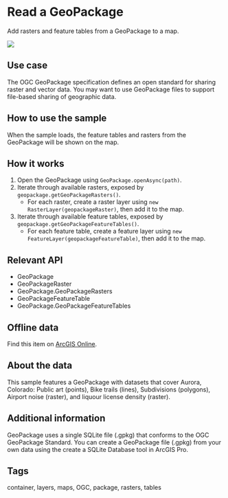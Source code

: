<h1>Read a GeoPackage</h1>

<p>Add rasters and feature tables from a GeoPackage to a map.</p>

<img src="ReadGeoPackage.jpg"/>

<h2>Use case</h2>

<p>The OGC GeoPackage specification defines an open standard for sharing raster and vector data. You may want to use GeoPackage files to support file-based sharing of geographic data.</p>

<h2>How to use the sample</h2>

<p>When the sample loads, the feature tables and rasters from the GeoPackage will be shown on the map.</p>

<h2>How it works</h2>

<ol>
  <li>Open the GeoPackage using <code>GeoPackage.openAsync(path)</code>.</li>
  <li>Iterate through available rasters, exposed by <code>geopackage.getGeoPackageRasters()</code>.
  <ul>
    <li>For each raster, create a raster layer using <code>new RasterLayer(geopackageRaster)</code>, then add it to the map.</li>
  </ul>
  </li>
  <li>Iterate through available feature tables, exposed by <code>geopackage.getGeoPackageFeatureTables()</code>.
  <ul>
    <li>For each feature table, create a feature layer using <code>new FeatureLayer(geopackageFeatureTable)</code>, then add it to the map.</li>
  </ul>
  </li>
</ol>

<h2>Relevant API</h2>

<ul>
  <li>GeoPackage</li>
  <li>GeoPackageRaster</li>
  <li>GeoPackage.GeoPackageRasters</li>
  <li>GeoPackageFeatureTable</li>
  <li>GeoPackage.GeoPackageFeatureTables</li>
</ul>

<h2>Offline data</h2>

<p>Find this item on <a href="https://arcgisruntime.maps.arcgis.com/home/item.html?id=68ec42517cdd439e81b036210483e8e7">ArcGIS Online</a>.</p>

<h2>About the data</h2>

<p>This sample features a GeoPackage with datasets that cover Aurora, Colorado: Public art (points), Bike trails (lines), Subdivisions (polygons), Airport noise (raster), and liquour license density (raster).</p>

<h2>Additional information</h2>

<p>GeoPackage uses a single SQLite file (.gpkg) that conforms to the OGC GeoPackage Standard. You can create a GeoPackage file (.gpkg) from your own data using the create a SQLite Database tool in ArcGIS Pro.</p>

<h2 id="tags">Tags</h2>

<p>container, layers, maps, OGC, package, rasters, tables</p>